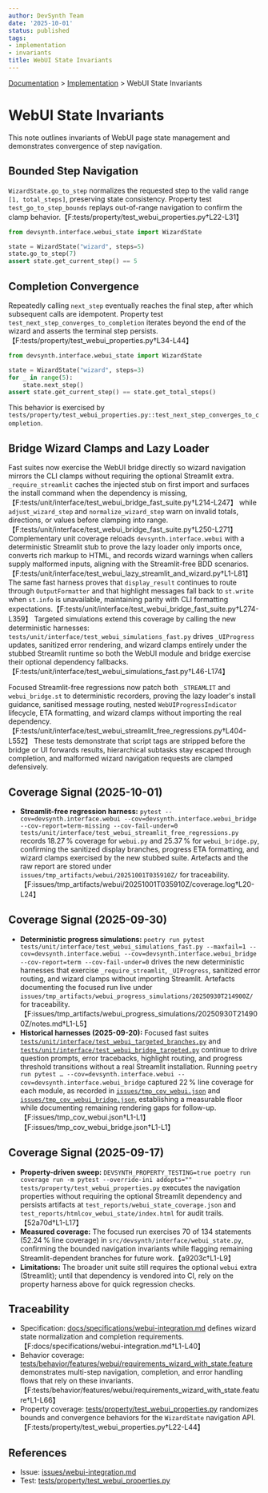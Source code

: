 ```yaml
---
author: DevSynth Team
date: '2025-10-01'
status: published
tags:
- implementation
- invariants
title: WebUI State Invariants
---
```

<div class="breadcrumbs">
<a href="../index.md">Documentation</a> &gt; <a href="index.md">Implementation</a> &gt; WebUI State Invariants
</div>

# WebUI State Invariants

This note outlines invariants of WebUI page state management and demonstrates convergence of step navigation.

## Bounded Step Navigation

`WizardState.go_to_step` normalizes the requested step to the valid range `[1, total_steps]`, preserving state consistency. Property test `test_go_to_step_bounds` replays out-of-range navigation to confirm the clamp behavior.【F:tests/property/test_webui_properties.py†L22-L31】

```python
from devsynth.interface.webui_state import WizardState

state = WizardState("wizard", steps=5)
state.go_to_step(7)
assert state.get_current_step() == 5
```

## Completion Convergence

Repeatedly calling `next_step` eventually reaches the final step, after which subsequent calls are idempotent. Property test `test_next_step_converges_to_completion` iterates beyond the end of the wizard and asserts the terminal step persists.【F:tests/property/test_webui_properties.py†L34-L44】

```python
from devsynth.interface.webui_state import WizardState

state = WizardState("wizard", steps=3)
for _ in range(5):
    state.next_step()
assert state.get_current_step() == state.get_total_steps()
```

This behavior is exercised by `tests/property/test_webui_properties.py::test_next_step_converges_to_completion`.

## Bridge Wizard Clamps and Lazy Loader

Fast suites now exercise the WebUI bridge directly so wizard navigation mirrors the CLI clamps without requiring the optional Streamlit extra. `_require_streamlit` caches the injected stub on first import and surfaces the install command when the dependency is missing,【F:tests/unit/interface/test_webui_bridge_fast_suite.py†L214-L247】 while `adjust_wizard_step` and `normalize_wizard_step` warn on invalid totals, directions, or values before clamping into range.【F:tests/unit/interface/test_webui_bridge_fast_suite.py†L250-L271】 Complementary unit coverage reloads `devsynth.interface.webui` with a deterministic Streamlit stub to prove the lazy loader only imports once, converts rich markup to HTML, and records wizard warnings when callers supply malformed inputs, aligning with the Streamlit-free BDD scenarios.【F:tests/unit/interface/test_webui_lazy_streamlit_and_wizard.py†L1-L81】 The same fast harness proves that `display_result` continues to route through `OutputFormatter` and that highlight messages fall back to `st.write` when `st.info` is unavailable, maintaining parity with CLI formatting expectations.【F:tests/unit/interface/test_webui_bridge_fast_suite.py†L274-L359】 Targeted simulations extend this coverage by calling the new deterministic harnesses: `tests/unit/interface/test_webui_simulations_fast.py` drives `_UIProgress` updates, sanitized error rendering, and wizard clamps entirely under the stubbed Streamlit runtime so both the WebUI module and bridge exercise their optional dependency fallbacks.【F:tests/unit/interface/test_webui_simulations_fast.py†L46-L174】

Focused Streamlit-free regressions now patch both `_STREAMLIT` and `webui_bridge.st` to deterministic recorders, proving the lazy loader's install guidance, sanitised message routing, nested `WebUIProgressIndicator` lifecycle, ETA formatting, and wizard clamps without importing the real dependency.【F:tests/unit/interface/test_webui_streamlit_free_regressions.py†L404-L552】 These tests demonstrate that script tags are stripped before the bridge or UI forwards results, hierarchical subtasks stay escaped through completion, and malformed wizard navigation requests are clamped defensively.

## Coverage Signal (2025-10-01)

- **Streamlit-free regression harness:** `pytest --cov=devsynth.interface.webui --cov=devsynth.interface.webui_bridge --cov-report=term-missing --cov-fail-under=0 tests/unit/interface/test_webui_streamlit_free_regressions.py` records 18.27 % coverage for `webui.py` and 25.37 % for `webui_bridge.py`, confirming the sanitized display branches, progress ETA formatting, and wizard clamps exercised by the new stubbed suite. Artefacts and the raw report are stored under `issues/tmp_artifacts/webui/20251001T035910Z/` for traceability.【F:issues/tmp_artifacts/webui/20251001T035910Z/coverage.log†L20-L24】

## Coverage Signal (2025-09-30)

- **Deterministic progress simulations:** `poetry run pytest tests/unit/interface/test_webui_simulations_fast.py --maxfail=1 --cov=devsynth.interface.webui --cov=devsynth.interface.webui_bridge --cov-report=term --cov-fail-under=0` drives the new deterministic harnesses that exercise `_require_streamlit`, `_UIProgress`, sanitized error routing, and wizard clamps without importing Streamlit. Artefacts documenting the focused run live under `issues/tmp_artifacts/webui_progress_simulations/20250930T214900Z/` for traceability.【F:issues/tmp_artifacts/webui_progress_simulations/20250930T214900Z/notes.md†L1-L5】
- **Historical harnesses (2025-09-20):** Focused fast suites [`tests/unit/interface/test_webui_targeted_branches.py`](../../tests/unit/interface/test_webui_targeted_branches.py) and [`tests/unit/interface/test_webui_bridge_targeted.py`](../../tests/unit/interface/test_webui_bridge_targeted.py) continue to drive question prompts, error tracebacks, highlight routing, and progress threshold transitions without a real Streamlit installation. Running `poetry run pytest … --cov=devsynth.interface.webui --cov=devsynth.interface.webui_bridge` captured 22 % line coverage for each module, as recorded in [`issues/tmp_cov_webui.json`](../../issues/tmp_cov_webui.json) and [`issues/tmp_cov_webui_bridge.json`](../../issues/tmp_cov_webui_bridge.json), establishing a measurable floor while documenting remaining rendering gaps for follow-up.【F:issues/tmp_cov_webui.json†L1-L1】【F:issues/tmp_cov_webui_bridge.json†L1-L1】

## Coverage Signal (2025-09-17)

- **Property-driven sweep:** `DEVSYNTH_PROPERTY_TESTING=true poetry run coverage run -m pytest --override-ini addopts="" tests/property/test_webui_properties.py` executes the navigation properties without requiring the optional Streamlit dependency and persists artifacts at `test_reports/webui_state_coverage.json` and `test_reports/htmlcov_webui_state/index.html` for audit trails.【52a70d†L1-L17】
- **Measured coverage:** The focused run exercises 70 of 134 statements (52.24 % line coverage) in `src/devsynth/interface/webui_state.py`, confirming the bounded navigation invariants while flagging remaining Streamlit-dependent branches for future work.【a9203c†L1-L9】
- **Limitations:** The broader unit suite still requires the optional `webui` extra (Streamlit); until that dependency is vendored into CI, rely on the property harness above for quick regression checks.

## Traceability

- Specification: [docs/specifications/webui-integration.md](../../docs/specifications/webui-integration.md) defines wizard state normalization and completion requirements.【F:docs/specifications/webui-integration.md†L1-L40】
- Behavior coverage: [tests/behavior/features/webui/requirements_wizard_with_state.feature](../../tests/behavior/features/webui/requirements_wizard_with_state.feature) demonstrates multi-step navigation, completion, and error handling flows that rely on these invariants.【F:tests/behavior/features/webui/requirements_wizard_with_state.feature†L1-L66】
- Property coverage: [tests/property/test_webui_properties.py](../../tests/property/test_webui_properties.py) randomizes bounds and convergence behaviors for the `WizardState` navigation API.【F:tests/property/test_webui_properties.py†L22-L44】

## References

- Issue: [issues/webui-integration.md](../issues/webui-integration.md)
- Test: [tests/property/test_webui_properties.py](../tests/property/test_webui_properties.py)

